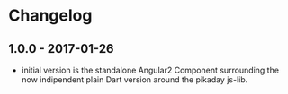 # Changelog

## 1.0.0 - 2017-01-26

- initial version is the standalone Angular2 Component surrounding the now indipendent
  plain Dart version around the pikaday js-lib.